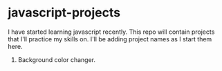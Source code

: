 # javascript-projects
I have started learning javascript recently. This repo will contain projects that I'll practice my skills on. I'll be adding project names as I start them here.
1. Background color changer.
